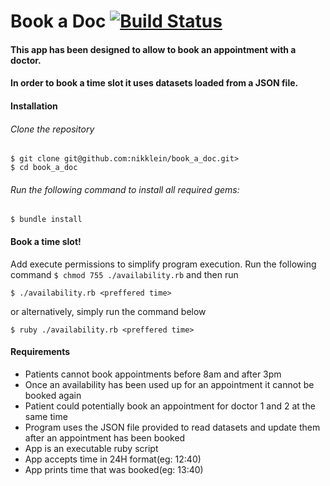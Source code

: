 # Book a Doc  [![Build Status](https://travis-ci.com/nikklein/book_a_doc.svg?token=CPsPzN8ygyngftGnwWw6&branch=master)](https://travis-ci.com/nikklein/book_a_doc)

#### This app has been designed to allow to book an appointment with a doctor.		
#### In order to book a time slot it uses datasets loaded from a JSON file.

#### Installation

###### Clone the repository
```
$ git clone git@github.com:nikklein/book_a_doc.git>
$ cd book_a_doc
```
###### Run the following command to install all required gems:
```
$ bundle install
```

#### Book a time slot!

Add execute permissions to simplify program execution. Run the following command ```$ chmod 755 ./availability.rb``` and then run

```
$ ./availability.rb <preffered time>
```

or alternatively, simply run the command below

```
$ ruby ./availability.rb <preffered time>
```

#### Requirements

* Patients cannot book appointments before 8am and after 3pm
* Once an availability has been used up for an appointment it cannot be booked again
* Patient could potentially book an appointment for doctor 1 and 2 at the same time
* Program uses the JSON file provided to read datasets and update them after an appointment has been booked
* App is an executable ruby script
* App accepts time in 24H format(eg: 12:40)
* App prints time that was booked(eg: 13:40)
